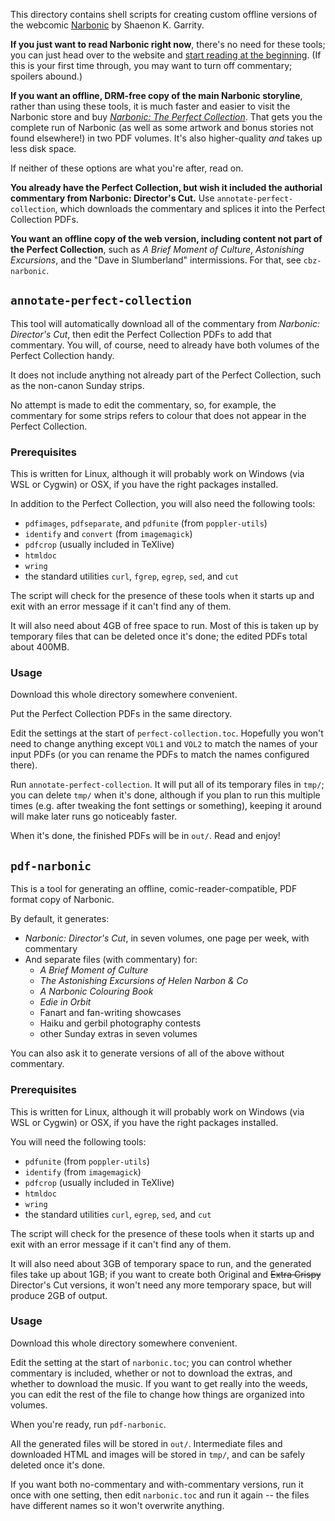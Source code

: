 This directory contains shell scripts for creating custom offline versions of the webcomic [Narbonic](http://narbonic.com/) by Shaenon K. Garrity.

**If you just want to read Narbonic right now**, there's no need for these tools; you can just head over to the website and [start reading at the beginning](http://narbonic.com/comic/july-31-august-5-2000/). (If this is your first time through, you may want to turn off commentary; spoilers abound.)

**If you want an offline, DRM-free copy of the main Narbonic storyline**, rather than using these tools, it is much faster and easier to visit the Narbonic store and buy [*Narbonic: The Perfect Collection*](https://couscouscollective.storenvy.com/collections/256382-e-books/products/1607759-complete-narbonic-perfect-collection-e-books). That gets you the complete run of Narbonic (as well as some artwork and bonus stories not found elsewhere!) in two PDF volumes. It's also higher-quality *and* takes up less disk space.

If neither of these options are what you're after, read on.

**You already have the Perfect Collection, but wish it included the authorial commentary from Narbonic: Director's Cut.** Use `annotate-perfect-collection`, which downloads the commentary and splices it into the Perfect Collection PDFs.

**You want an offline copy of the web version, including content not part of the Perfect Collection**, such as *A Brief Moment of Culture*, *Astonishing Excursions*, and the "Dave in Slumberland" intermissions. For that, see `cbz-narbonic`.


## `annotate-perfect-collection`

This tool will automatically download all of the commentary from *Narbonic: Director's Cut*, then edit the Perfect Collection PDFs to add that commentary. You will, of course, need to already have both volumes of the Perfect Collection handy.

It does not include anything not already part of the Perfect Collection, such as the non-canon Sunday strips.

No attempt is made to edit the commentary, so, for example, the commentary for some strips refers to colour that does not appear in the Perfect Collection.


### Prerequisites

This is written for Linux, although it will probably work on Windows (via WSL or Cygwin) or OSX, if you have the right packages installed.

In addition to the Perfect Collection, you will also need the following tools:

  - `pdfimages`, `pdfseparate`, and `pdfunite` (from `poppler-utils`)
  - `identify` and `convert` (from `imagemagick`)
  - `pdfcrop` (usually included in TeXlive)
  - `htmldoc`
  - `wring`
  - the standard utilities `curl`, `fgrep`, `egrep`, `sed`, and `cut`

The script will check for the presence of these tools when it starts up and exit with an error message if it can't find any of them.

It will also need about 4GB of free space to run. Most of this is taken up by temporary files that can be deleted once it's done; the edited PDFs total about 400MB.


### Usage

Download this whole directory somewhere convenient.

Put the Perfect Collection PDFs in the same directory.

Edit the settings at the start of `perfect-collection.toc`. Hopefully you won't need to change anything except `VOL1` and `VOL2` to match the names of your input PDFs (or you can rename the PDFs to match the names configured there).

Run `annotate-perfect-collection`. It will put all of its temporary files in `tmp/`; you can delete `tmp/` when it's done, although if you plan to run this multiple times (e.g. after tweaking the font settings or something), keeping it around will make later runs go noticeably faster.

When it's done, the finished PDFs will be in `out/`. Read and enjoy!


## `pdf-narbonic`

This is a tool for generating an offline, comic-reader-compatible, PDF format copy of Narbonic.

By default, it generates:

 - *Narbonic: Director's Cut*, in seven volumes, one page per week, with commentary
 - And separate files (with commentary) for:
   - *A Brief Moment of Culture*
   - *The Astonishing Excursions of Helen Narbon & Co*
   - *A Narbonic Colouring Book*
   - *Edie in Orbit*
   - Fanart and fan-writing showcases
   - Haiku and gerbil photography contests
   - other Sunday extras in seven volumes

You can also ask it to generate versions of all of the above without commentary.


### Prerequisites

This is written for Linux, although it will probably work on Windows (via WSL or Cygwin) or OSX, if you have the right packages installed.

You will need the following tools:
  - `pdfunite` (from `poppler-utils`)
  - `identify` (from `imagemagick`)
  - `pdfcrop` (usually included in TeXlive)
  - `htmldoc`
  - `wring`
  - the standard utilities `curl`, `egrep`, `sed`, and `cut`

The script will check for the presence of these tools when it starts up and exit with an error message if it can't find any of them.

It will also need about 3GB of temporary space to run, and the generated files take up about 1GB; if you want to create both Original and ~~Extra Crispy~~ Director's Cut versions, it won't need any more temporary space, but will produce 2GB of output.


### Usage

Download this whole directory somewhere convenient.

Edit the setting at the start of `narbonic.toc`; you can control whether commentary is included, whether or not to download the extras, and whether to download the music. If you want to get really into the weeds, you can edit the rest of the file to change how things are organized into volumes.

When you're ready, run `pdf-narbonic`.

All the generated files will be stored in `out/`. Intermediate files and downloaded HTML and images will be stored in `tmp/`, and can be safely deleted once it's done.

If you want both no-commentary and with-commentary versions, run it once with one setting, then edit `narbonic.toc` and run it again -- the files have different names so it won't overwrite anything.
